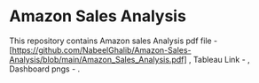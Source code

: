 # Amazon Sales Analysis

This repository contains 
Amazon sales Analysis pdf file - [https://github.com/NabeelGhalib/Amazon-Sales-Analysis/blob/main/Amazon_Sales_Analysis.pdf] , 
Tableau Link - , 
Dashboard pngs - .

